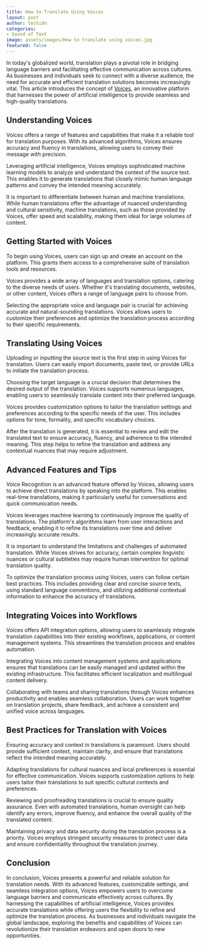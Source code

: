 ```yaml
---
title: How to Translate Using Voices
layout: post
author: techidn
categories: 
- Sound of Text
image: assets/images/How to translate using voices.jpg
featured: false
---
```


In today's globalized world, translation plays a pivotal role in bridging language barriers and facilitating effective communication across cultures. As businesses and individuals seek to connect with a diverse audience, the need for accurate and efficient translation solutions becomes increasingly vital. This article introduces the concept of [Voices](soundoftext.co.id), an innovative platform that harnesses the power of artificial intelligence to provide seamless and high-quality translations.

## Understanding Voices
Voices offers a range of features and capabilities that make it a reliable tool for translation purposes. With its advanced algorithms, Voices ensures accuracy and fluency in translations, allowing users to convey their message with precision.

Leveraging artificial intelligence, Voices employs sophisticated machine learning models to analyze and understand the context of the source text. This enables it to generate translations that closely mimic human language patterns and convey the intended meaning accurately.

It is important to differentiate between human and machine translations. While human translations offer the advantage of nuanced understanding and cultural sensitivity, machine translations, such as those provided by Voices, offer speed and scalability, making them ideal for large volumes of content.

## Getting Started with Voices
To begin using Voices, users can sign up and create an account on the platform. This grants them access to a comprehensive suite of translation tools and resources.

Voices provides a wide array of languages and translation options, catering to the diverse needs of users. Whether it's translating documents, websites, or other content, Voices offers a range of language pairs to choose from.

Selecting the appropriate voice and language pair is crucial for achieving accurate and natural-sounding translations. Voices allows users to customize their preferences and optimize the translation process according to their specific requirements.

## Translating Using Voices
Uploading or inputting the source text is the first step in using Voices for translation. Users can easily import documents, paste text, or provide URLs to initiate the translation process.

Choosing the target language is a crucial decision that determines the desired output of the translation. Voices supports numerous languages, enabling users to seamlessly translate content into their preferred language.

Voices provides customization options to tailor the translation settings and preferences according to the specific needs of the user. This includes options for tone, formality, and specific vocabulary choices.

After the translation is generated, it is essential to review and edit the translated text to ensure accuracy, fluency, and adherence to the intended meaning. This step helps to refine the translation and address any contextual nuances that may require adjustment.

## Advanced Features and Tips
Voice Recognition is an advanced feature offered by Voices, allowing users to achieve direct translations by speaking into the platform. This enables real-time translations, making it particularly useful for conversations and quick communication needs.

Voices leverages machine learning to continuously improve the quality of translations. The platform's algorithms learn from user interactions and feedback, enabling it to refine its translations over time and deliver increasingly accurate results.

It is important to understand the limitations and challenges of automated translation. While Voices strives for accuracy, certain complex linguistic nuances or cultural subtleties may require human intervention for optimal translation quality.

To optimize the translation process using Voices, users can follow certain best practices. This includes providing clear and concise source texts, using standard language conventions, and utilizing additional contextual information to enhance the accuracy of translations.

## Integrating Voices into Workflows
Voices offers API integration options, allowing users to seamlessly integrate translation capabilities into their existing workflows, applications, or content management systems. This streamlines the translation process and enables automation.

Integrating Voices into content management systems and applications ensures that translations can be easily managed and updated within the existing infrastructure. This facilitates efficient localization and multilingual content delivery.

Collaborating with teams and sharing translations through Voices enhances productivity and enables seamless collaboration. Users can work together on translation projects, share feedback, and achieve a consistent and unified voice across languages.

## Best Practices for Translation with Voices
Ensuring accuracy and context in translations is paramount. Users should provide sufficient context, maintain clarity, and ensure that translations reflect the intended meaning accurately.

Adapting translations for cultural nuances and local preferences is essential for effective communication. Voices supports customization options to help users tailor their translations to suit specific cultural contexts and preferences.

Reviewing and proofreading translations is crucial to ensure quality assurance. Even with automated translations, human oversight can help identify any errors, improve fluency, and enhance the overall quality of the translated content.

Maintaining privacy and data security during the translation process is a priority. Voices employs stringent security measures to protect user data and ensure confidentiality throughout the translation journey.

## Conclusion
In conclusion, Voices presents a powerful and reliable solution for translation needs. With its advanced features, customizable settings, and seamless integration options, Voices empowers users to overcome language barriers and communicate effectively across cultures. By harnessing the capabilities of artificial intelligence, Voices provides accurate translations while offering users the flexibility to refine and optimize the translation process. As businesses and individuals navigate the global landscape, exploring the benefits and capabilities of Voices can revolutionize their translation endeavors and open doors to new opportunities.
